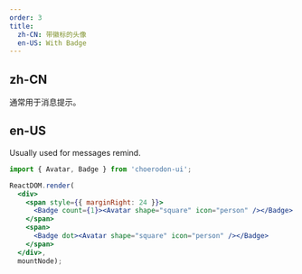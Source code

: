 ```yaml
---
order: 3
title:
  zh-CN: 带徽标的头像
  en-US: With Badge
---
```


## zh-CN

通常用于消息提示。

## en-US

Usually used for messages remind.

````jsx
import { Avatar, Badge } from 'choerodon-ui';

ReactDOM.render(
  <div>
    <span style={{ marginRight: 24 }}>
      <Badge count={1}><Avatar shape="square" icon="person" /></Badge>
    </span>
    <span>
      <Badge dot><Avatar shape="square" icon="person" /></Badge>
    </span>
  </div>,
  mountNode);
````
